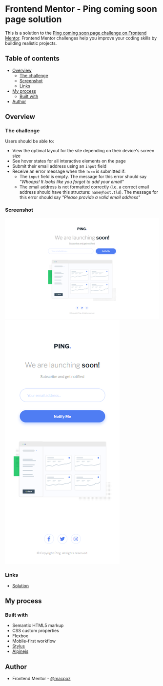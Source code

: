 # Frontend Mentor - Ping coming soon page solution

This is a solution to the [Ping coming soon page challenge on Frontend Mentor](https://www.frontendmentor.io/challenges/ping-single-column-coming-soon-page-5cadd051fec04111f7b848da). Frontend Mentor challenges help you improve your coding skills by building realistic projects. 

## Table of contents

- [Overview](#overview)
  - [The challenge](#the-challenge)
  - [Screenshot](#screenshot)
  - [Links](#links)
- [My process](#my-process)
  - [Built with](#built-with)
- [Author](#author)


## Overview

### The challenge

Users should be able to:

- View the optimal layout for the site depending on their device's screen size
- See hover states for all interactive elements on the page
- Submit their email address using an `input` field
- Receive an error message when the `form` is submitted if:
	- The `input` field is empty. The message for this error should say *"Whoops! It looks like you forgot to add your email"*
	- The email address is not formatted correctly (i.e. a correct email address should have this structure: `name@host.tld`). The message for this error should say *"Please provide a valid email address"*

### Screenshot

![./screenshots/desktop.png](./screenshots/desktop.png)
![./screenshots/mobile.png](./screenshots/mobile.png)

### Links

- [Solution](https://macpoz.github.io/ping-coming-soon-page/)

## My process

### Built with

- Semantic HTML5 markup
- CSS custom properties
- Flexbox
- Mobile-first workflow
- [Stylus](https://stylus-lang.com/)
- [Alpinejs](https://alpinejs.dev/)


## Author

- Frontend Mentor - [@macpoz](https://www.frontendmentor.io/profile/macpoz)
